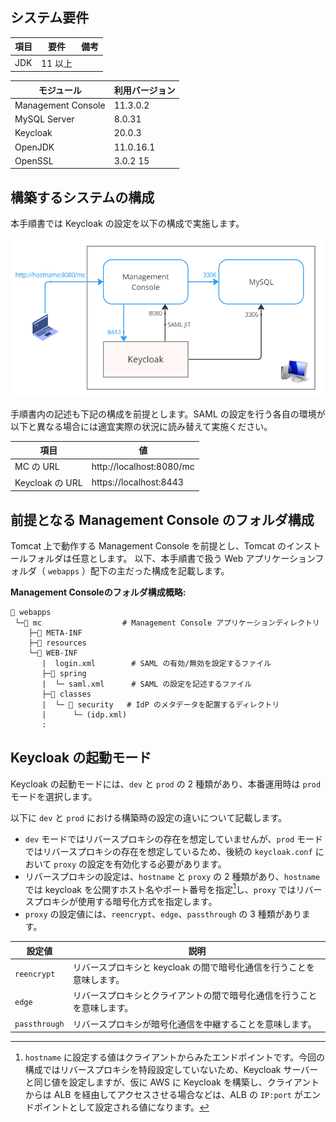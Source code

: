 ## システム要件

| 項目  | 要件    | 備考  |
| --- | ----- | --- |
| JDK | 11 以上 |     |

| モジュール         | 利用バージョン |
| ------------------ | -------------- |
| Management Console | 11.3.0.2       |
| MySQL Server       | 8.0.31         |
| Keycloak           | 20.0.3         |
| OpenJDK            | 11.0.16.1      |
| OpenSSL            | 3.0.2 15       |

## 構築するシステムの構成

本手順書では Keycloak の設定を以下の構成で実施します。

![logo](image/summary-for-setup/system-configuration.png)

手順書内の記述も下記の構成を前提とします。SAML の設定を行う各自の環境が以下と異なる場合には適宜実際の状況に読み替えて実施ください。

| 項目            | 値                       |
| --------------- | ------------------------ |
| MC の URL       | http://localhost:8080/mc |
| Keycloak の URL | https://localhost:8443   |

## 前提となる Management Console のフォルダ構成

Tomcat 上で動作する Management Console を前提とし、Tomcat のインストールフォルダは任意とします。
以下、本手順書で扱う Web アプリケーションフォルダ（ `webapps` ）配下の主だった構成を記載します。

**Management Consoleのフォルダ構成概略:**
```
📂 webapps
 └─📂 mc                  # Management Console アプリケーションディレクトリ
    ├─📂 META-INF
    ├─📂 resources
    └─📂 WEB-INF
       |  login.xml        # SAML の有効/無効を設定するファイル
       ├─📂 spring
       |  └─ saml.xml      # SAML の設定を記述するファイル
       ├─📂 classes
       |  └─ 📂 security   # IdP のメタデータを配置するディレクトリ
       |      └─ (idp.xml)
       :
```

## Keycloak の起動モード

Keycloak の起動モードには、`dev` と `prod` の 2 種類があり、本番運用時は `prod` モードを選択します。

以下に `dev` と `prod` における構築時の設定の違いについて記載します。

- `dev` モードではリバースプロキシの存在を想定していませんが、`prod` モードではリバースプロキシの存在を想定しているため、後続の `keycloak.conf` において `proxy` の設定を有効化する必要があります。
- リバースプロキシの設定は、`hostname` と `proxy` の 2 種類があり、`hostname` では keycloak を公開すホスト名やポート番号を指定[^1]し、`proxy` ではリバースプロキシが使用する暗号化方式を指定します。
- `proxy` の設定値には、`reencrypt`、`edge`、`passthrough` の 3 種類があります。

|設定値|説明|
|---|---|
|  `reencrypt` |リバースプロキシと keycloak の間で暗号化通信を行うことを意味します。|
|  `edge` |リバースプロキシとクライアントの間で暗号化通信を行うことを意味します。|
|  `passthrough` |リバースプロキシが暗号化通信を中継することを意味します。|

[^1]: `hostname` に設定する値はクライアントからみたエンドポイントです。今回の構成ではリバースプロキシを特段設定していないため、Keycloak サーバーと同じ値を設定しますが、仮に AWS に Keycloak を構築し、クライアントからは ALB を経由してアクセスさせる場合などは、ALB の `IP:port` がエンドポイントとして設定される値になります。
